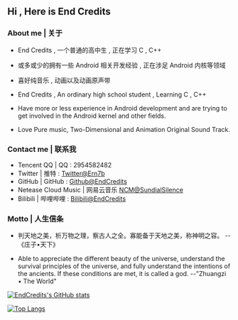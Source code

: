 ## Hi , Here is End Credits

### About me | 关于

- End Credits , 一个普通的高中生 , 正在学习 C , C++
- 或多或少的拥有一些 Android 相关开发经验 , 正在涉足 Android 内核等领域
- 喜好纯音乐 , 动画以及动画原声带

- End Credits , An ordinary high school student , Learning C , C++
- Have more or less experience in Android development and are trying to get involved in the Android kernel and other fields.
- Love Pure music, Two-Dimensional and Animation Original Sound Track.

### Contact me | 联系我

- Tencent QQ | QQ : 2954582482
- Twitter | 推特 : [Twitter@Ern7b](https://twitter.com/Ern7b)
- GitHub | GitHub : [Github@EndCredits](https://github.com/EndCredits)
- Netease Cloud Music | 网易云音乐 [NCM@SundialSilence](https://music.163.com/#/user/home?id=636398348)
- Bilibili | 哔哩哔哩 : [Bilibili@EndCredits](https://space.bilibili.com/244746008)

### Motto | 人生信条

- 判天地之美，析万物之理，察古人之全。寡能备于天地之美，称神明之容。 --《庄子•天下》

- Able to appreciate the different beauty of the universe, understand the survival principles of the universe, and fully understand the intentions of the ancients. If these conditions are met, it is called a god. --"Zhuangzi • The World"

<!--
**EndCredits/EndCredits** is a ✨ _special_ ✨ repository because its `README.md` (this file) appears on your GitHub profile.

Here are some ideas to get you started:

- 🔭 I’m currently working on ...
- 🌱 I’m currently learning ...
- 👯 I’m looking to collaborate on ...
- 🤔 I’m looking for help with ...
- 💬 Ask me about ...
- 📫 How to reach me: ...
- 😄 Pronouns: ...
- ⚡ Fun fact: ...
-->

[![EndCredits's GitHub stats](https://github-readme-stats.vercel.app/api?username=EndCredits&theme=dracula)](https://github.com/anuraghazra/github-readme-stats)

[![Top Langs](https://github-readme-stats.vercel.app/api/top-langs/?username=EndCredits)](https://github.com/anuraghazra/github-readme-stats)
